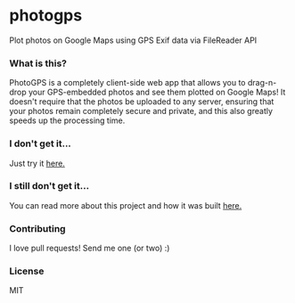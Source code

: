 photogps
========

Plot photos on Google Maps using GPS Exif data via FileReader API

### What is this?

PhotoGPS is a completely client-side web app that allows you to drag-n-drop 
your GPS-embedded photos and see them plotted on Google Maps! It doesn't require
that the photos be uploaded to any server, ensuring that your photos remain completely
secure and private, and this also greatly speeds up the processing time.

### I don't get it...

Just try it [here.](http://ryanseys.com/photogps/)

### I still don't get it...

You can read more about this project and how it was built [here.](http://ryanseys.com/blog/building-photogps/)

### Contributing

I love pull requests! Send me one (or two) :)

### License

MIT
